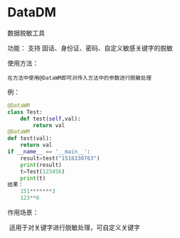 # DataDM
数据脱敏工具

功能：
	支持 固话、身份证、密码、自定义敏感关键字的脱敏
	
使用方法：
	
	在方法中使用@DataWM即可对传入方法中的参数进行脱敏处理

例：

```python
@DataWM
class Test:
    def test(self,val):
        return val
@DataWM
def test(val):
    return val
if __name__ == '__main__':
    result=test("1518330763")
    print(result)
    t=Test(123456)
    print(t)
结果：
	151*******3
	123**6
```

作用场景：

​	适用于对关键字进行脱敏处理，可自定义关键字
